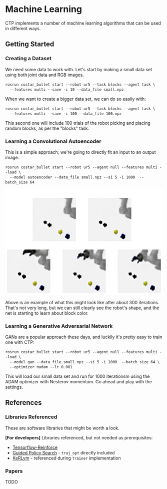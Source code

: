 
# Machine Learning 

CTP implements a number of machine learning algorithms that can be used in different ways.

## Getting Started

### Creating a Dataset

We need some data to work with. Let's start by making a small data set using both joint data and RGB images.

```
rosrun costar_bullet start --robot ur5 --task blocks --agent task \
  --features multi --save -i 10 --data_file small.npz
```

When we want to create a bigger data set, we can do so easily with:
```
rosrun costar_bullet start --robot ur5 --task blocks --agent task \
  --features multi --save -i 100 --data_file 100.npz
```

This second one will include 100 trials of the robot picking and placing random blocks, as per the "blocks" task.

### Learning a Convolutional Autoencoder

This is a simple approach; we're going to directly fit an input to an output image.
```
rosrun costar_bullet start --robot ur5 --agent null --features multi --load \
  --model autoencoder --data_file small.npz --si 5 -i 1000  --batch_size 64
```

![Autoencoder Example](autoencoder_example.png)

Above is an example of what this might look like after about 300 iterations. That's not very long, but we can still clearly see the robot's shape, and the net is starting to learn about block color.


### Learning a Generative Adversarial Network

GANs are a popular approach these days, and luckily it's pretty easy to train one with CTP:
```
rosrun costar_bullet start --robot ur5 --agent null --features multi --load \
  --model gan --data_file small.npz --si 5 -i 1000  --batch_size 64 \
  --optimizer nadam --lr 0.001
```

This will load our small data set and run for 1000 iterationsm using the ADAM optimizer with Nesterov momentum. Go ahead and play with the settings.

## References

### Libraries Referenced

These are software libraries that might be worth a look.

**[For developers]** Libraries referenced, but not needed as prerequisites:
  - [Tensorflow-Reinforce](https://github.com/yukezhu/tensorflow-reinforce)
  - [Guided Policy Search](https://github.com/cbfinn/gps) - `traj_opt` directly included
  - [KeRLym](https://github.com/osh/kerlym) - referenced during `Trainer` implementation

### Papers

TODO
